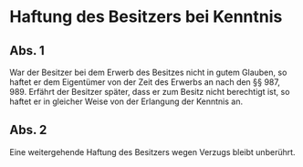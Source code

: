 # Haftung des Besitzers bei Kenntnis



## Abs. 1

 War der Besitzer bei dem Erwerb des Besitzes nicht in gutem Glauben, so haftet er dem Eigentümer von der Zeit des Erwerbs an nach den §§ 987, 989. Erfährt der Besitzer später, dass er zum Besitz nicht berechtigt ist, so haftet er in gleicher Weise von der Erlangung der Kenntnis an.

## Abs. 2

 Eine weitergehende Haftung des Besitzers wegen Verzugs bleibt unberührt. 

